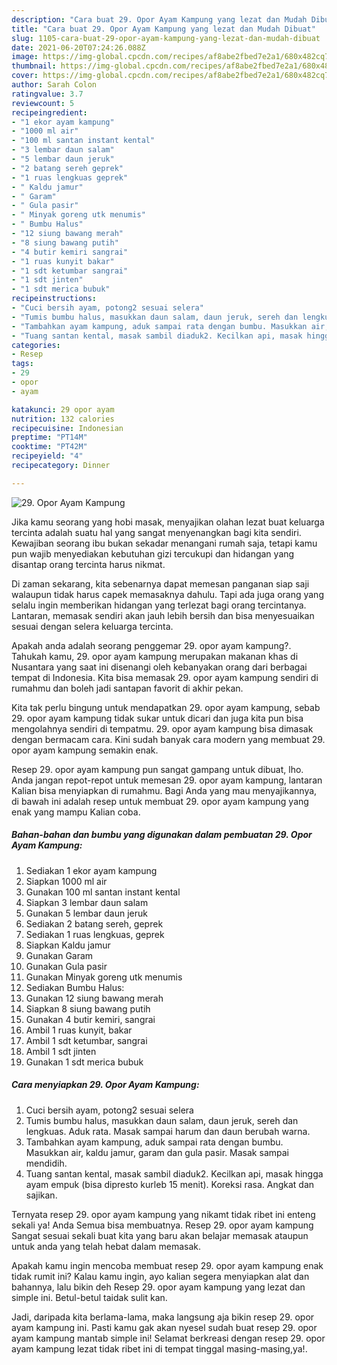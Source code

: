 ```yaml
---
description: "Cara buat 29. Opor Ayam Kampung yang lezat dan Mudah Dibuat"
title: "Cara buat 29. Opor Ayam Kampung yang lezat dan Mudah Dibuat"
slug: 1105-cara-buat-29-opor-ayam-kampung-yang-lezat-dan-mudah-dibuat
date: 2021-06-20T07:24:26.088Z
image: https://img-global.cpcdn.com/recipes/af8abe2fbed7e2a1/680x482cq70/29-opor-ayam-kampung-foto-resep-utama.jpg
thumbnail: https://img-global.cpcdn.com/recipes/af8abe2fbed7e2a1/680x482cq70/29-opor-ayam-kampung-foto-resep-utama.jpg
cover: https://img-global.cpcdn.com/recipes/af8abe2fbed7e2a1/680x482cq70/29-opor-ayam-kampung-foto-resep-utama.jpg
author: Sarah Colon
ratingvalue: 3.7
reviewcount: 5
recipeingredient:
- "1 ekor ayam kampung"
- "1000 ml air"
- "100 ml santan instant kental"
- "3 lembar daun salam"
- "5 lembar daun jeruk"
- "2 batang sereh geprek"
- "1 ruas lengkuas geprek"
- " Kaldu jamur"
- " Garam"
- " Gula pasir"
- " Minyak goreng utk menumis"
- " Bumbu Halus"
- "12 siung bawang merah"
- "8 siung bawang putih"
- "4 butir kemiri sangrai"
- "1 ruas kunyit bakar"
- "1 sdt ketumbar sangrai"
- "1 sdt jinten"
- "1 sdt merica bubuk"
recipeinstructions:
- "Cuci bersih ayam, potong2 sesuai selera"
- "Tumis bumbu halus, masukkan daun salam, daun jeruk, sereh dan lengkuas. Aduk rata. Masak sampai harum dan daun berubah warna."
- "Tambahkan ayam kampung, aduk sampai rata dengan bumbu. Masukkan air, kaldu jamur, garam dan gula pasir. Masak sampai mendidih."
- "Tuang santan kental, masak sambil diaduk2. Kecilkan api, masak hingga ayam empuk (bisa dipresto kurleb 15 menit). Koreksi rasa. Angkat dan sajikan."
categories:
- Resep
tags:
- 29
- opor
- ayam

katakunci: 29 opor ayam 
nutrition: 132 calories
recipecuisine: Indonesian
preptime: "PT14M"
cooktime: "PT42M"
recipeyield: "4"
recipecategory: Dinner

---
```



![29. Opor Ayam Kampung](https://img-global.cpcdn.com/recipes/af8abe2fbed7e2a1/680x482cq70/29-opor-ayam-kampung-foto-resep-utama.jpg)

Jika kamu seorang yang hobi masak, menyajikan olahan lezat buat keluarga tercinta adalah suatu hal yang sangat menyenangkan bagi kita sendiri. Kewajiban seorang ibu bukan sekadar menangani rumah saja, tetapi kamu pun wajib menyediakan kebutuhan gizi tercukupi dan hidangan yang disantap orang tercinta harus nikmat.

Di zaman  sekarang, kita sebenarnya dapat memesan panganan siap saji walaupun tidak harus capek memasaknya dahulu. Tapi ada juga orang yang selalu ingin memberikan hidangan yang terlezat bagi orang tercintanya. Lantaran, memasak sendiri akan jauh lebih bersih dan bisa menyesuaikan sesuai dengan selera keluarga tercinta. 



Apakah anda adalah seorang penggemar 29. opor ayam kampung?. Tahukah kamu, 29. opor ayam kampung merupakan makanan khas di Nusantara yang saat ini disenangi oleh kebanyakan orang dari berbagai tempat di Indonesia. Kita bisa memasak 29. opor ayam kampung sendiri di rumahmu dan boleh jadi santapan favorit di akhir pekan.

Kita tak perlu bingung untuk mendapatkan 29. opor ayam kampung, sebab 29. opor ayam kampung tidak sukar untuk dicari dan juga kita pun bisa mengolahnya sendiri di tempatmu. 29. opor ayam kampung bisa dimasak dengan bermacam cara. Kini sudah banyak cara modern yang membuat 29. opor ayam kampung semakin enak.

Resep 29. opor ayam kampung pun sangat gampang untuk dibuat, lho. Anda jangan repot-repot untuk memesan 29. opor ayam kampung, lantaran Kalian bisa menyiapkan di rumahmu. Bagi Anda yang mau menyajikannya, di bawah ini adalah resep untuk membuat 29. opor ayam kampung yang enak yang mampu Kalian coba.

<!--inarticleads1-->

##### Bahan-bahan dan bumbu yang digunakan dalam pembuatan 29. Opor Ayam Kampung:

1. Sediakan 1 ekor ayam kampung
1. Siapkan 1000 ml air
1. Gunakan 100 ml santan instant kental
1. Siapkan 3 lembar daun salam
1. Gunakan 5 lembar daun jeruk
1. Sediakan 2 batang sereh, geprek
1. Sediakan 1 ruas lengkuas, geprek
1. Siapkan  Kaldu jamur
1. Gunakan  Garam
1. Gunakan  Gula pasir
1. Gunakan  Minyak goreng utk menumis
1. Sediakan  Bumbu Halus:
1. Gunakan 12 siung bawang merah
1. Siapkan 8 siung bawang putih
1. Gunakan 4 butir kemiri, sangrai
1. Ambil 1 ruas kunyit, bakar
1. Ambil 1 sdt ketumbar, sangrai
1. Ambil 1 sdt jinten
1. Gunakan 1 sdt merica bubuk




<!--inarticleads2-->

##### Cara menyiapkan 29. Opor Ayam Kampung:

1. Cuci bersih ayam, potong2 sesuai selera
1. Tumis bumbu halus, masukkan daun salam, daun jeruk, sereh dan lengkuas. Aduk rata. Masak sampai harum dan daun berubah warna.
1. Tambahkan ayam kampung, aduk sampai rata dengan bumbu. Masukkan air, kaldu jamur, garam dan gula pasir. Masak sampai mendidih.
1. Tuang santan kental, masak sambil diaduk2. Kecilkan api, masak hingga ayam empuk (bisa dipresto kurleb 15 menit). Koreksi rasa. Angkat dan sajikan.




Ternyata resep 29. opor ayam kampung yang nikamt tidak ribet ini enteng sekali ya! Anda Semua bisa membuatnya. Resep 29. opor ayam kampung Sangat sesuai sekali buat kita yang baru akan belajar memasak ataupun untuk anda yang telah hebat dalam memasak.

Apakah kamu ingin mencoba membuat resep 29. opor ayam kampung enak tidak rumit ini? Kalau kamu ingin, ayo kalian segera menyiapkan alat dan bahannya, lalu bikin deh Resep 29. opor ayam kampung yang lezat dan simple ini. Betul-betul taidak sulit kan. 

Jadi, daripada kita berlama-lama, maka langsung aja bikin resep 29. opor ayam kampung ini. Pasti kamu gak akan nyesel sudah buat resep 29. opor ayam kampung mantab simple ini! Selamat berkreasi dengan resep 29. opor ayam kampung lezat tidak ribet ini di tempat tinggal masing-masing,ya!.

